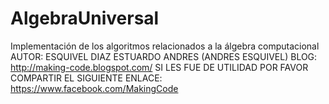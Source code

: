 # AlgebraUniversal
Implementación de los algoritmos relacionados a la álgebra computacional 
AUTOR: ESQUIVEL DIAZ ESTUARDO ANDRES (ANDRES ESQUIVEL)
BLOG: http://making-code.blogspot.com/
SI LES FUE DE UTILIDAD POR FAVOR COMPARTIR EL SIGUIENTE ENLACE: 
https://www.facebook.com/MakingCode
